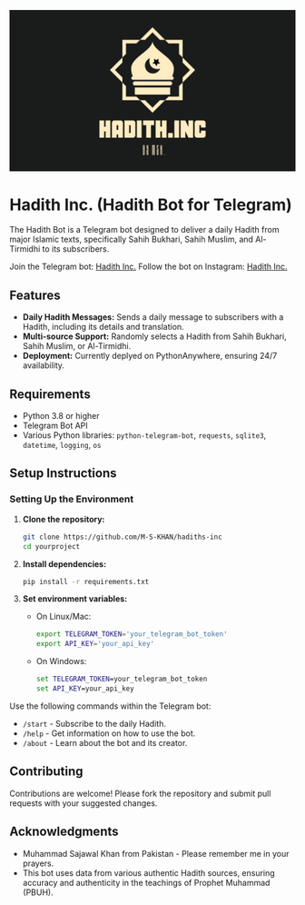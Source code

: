 ![Hadith Inc.](hadithinc.png)

# Hadith Inc. (Hadith Bot for Telegram)

The Hadith Bot is a Telegram bot designed to deliver a daily Hadith from major Islamic texts, specifically Sahih Bukhari, Sahih Muslim, and Al-Tirmidhi to its subscribers.

Join the Telegram bot: [Hadith Inc.](https://t.me/HadithIncBot)
Follow the bot on Instagram: [Hadith Inc.](https://www.instagram.com/hadith.inc/)

## Features

- **Daily Hadith Messages:** Sends a daily message to subscribers with a Hadith, including its details and translation.
- **Multi-source Support:** Randomly selects a Hadith from Sahih Bukhari, Sahih Muslim, or Al-Tirmidhi.
- **Deployment:** Currently deplyed on PythonAnywhere, ensuring 24/7 availability.

## Requirements

- Python 3.8 or higher
- Telegram Bot API
- Various Python libraries: `python-telegram-bot`, `requests`, `sqlite3`, `datetime`, `logging`, `os`

## Setup Instructions

### Setting Up the Environment

1. **Clone the repository:**
   ```bash
   git clone https://github.com/M-S-KHAN/hadiths-inc
   cd yourproject
   ```

2. **Install dependencies:**
   ```bash
   pip install -r requirements.txt
   ```

3. **Set environment variables:**
   - On Linux/Mac:
     ```bash
     export TELEGRAM_TOKEN='your_telegram_bot_token'
     export API_KEY='your_api_key'
     ```
   - On Windows:
     ```cmd
     set TELEGRAM_TOKEN=your_telegram_bot_token
     set API_KEY=your_api_key
     ```


Use the following commands within the Telegram bot:
- `/start` - Subscribe to the daily Hadith.
- `/help` - Get information on how to use the bot.
- `/about` - Learn about the bot and its creator.

## Contributing

Contributions are welcome! Please fork the repository and submit pull requests with your suggested changes.

## Acknowledgments

- Muhammad Sajawal Khan from Pakistan - Please remember me in your prayers.
- This bot uses data from various authentic Hadith sources, ensuring accuracy and authenticity in the teachings of Prophet Muhammad (PBUH).
